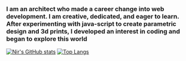 <h3>I am an architect who made a career change into web development. I am creative, dedicated, and eager to learn.
After experimenting with java-script to create parametric design and 3d prints, I developed an interest in coding
and began to explore this world </h3>

[![Nir's GitHub stats](https://github-readme-stats.vercel.app/api?username=NirReu)](https://github.com/NirReu/github-readme-stats)
[![Top Langs](https://github-readme-stats.vercel.app/api/top-langs/?username=NirReu&langs_count=8)](https://github.com/NirReu/github-readme-stats)

